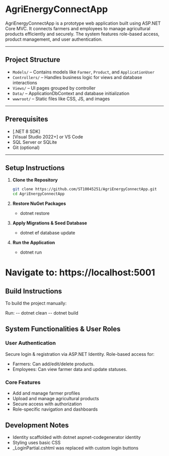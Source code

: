 # AgriEnergyConnectApp

AgriEnergyConnectApp is a prototype web application built using ASP.NET Core MVC. 
It connects farmers and employees to manage agricultural products efficiently and securely. 
The system features role-based access, product management, and user authentication.

---

## Project Structure

- `Models/` – Contains models like `Farmer`, `Product`, and `ApplicationUser`
- `Controllers/` – Handles business logic for views and database interactions
- `Views/` – UI pages grouped by controller
- `Data/` – ApplicationDbContext and database initialization
- `wwwroot/` – Static files like CSS, JS, and images

---

## Prerequisites

- [.NET 8 SDK]
- [Visual Studio 2022+] or VS Code
- SQL Server or SQLite
- Git (optional)

---

## Setup Instructions

1. **Clone the Repository**

   ```bash
   git clone https://github.com/ST10045251/AgriEnergyConnectApp.git
   cd AgriEnergyConnectApp

2. **Restore NuGet Packages**
   - dotnet restore

4. **Apply Migrations & Seed Database**
   - dotnet ef database update

5. **Run the Application**
   - dotnet run

# Navigate to: https://localhost:5001

## Build Instructions
To build the project manually:

Run:
-- dotnet clean
-- dotnet build

## System Functionalities & User Roles
### User Authentication
Secure login & registration via ASP.NET Identity.
Role-based access for:
- Farmers: Can add/edit/delete products.
- Employees: Can view farmer data and update statuses.

### Core Features
- Add and manage farmer profiles
- Upload and manage agricultural products
- Secure access with authorization
- Role-specific navigation and dashboards

## Development Notes
- Identity scaffolded with dotnet aspnet-codegenerator identity
- Styling uses basic CSS
- _LoginPartial.cshtml was replaced with custom login buttons



